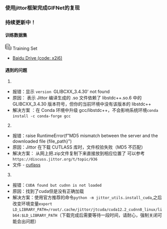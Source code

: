 ### 使用jittor框架完成GIFNet的复现
### 持续更新中！


#### 训练数据集
<img width="20" src="images/dataset1.png"> Training Set
- [Baidu Drive (code: x2i6)](https://pan.baidu.com/s/16lCjucwC476dFuxtfFbP3g?pwd=x2i6)


#### 遇到的问题
1. 
 - 报错：显示  `version `GLIBCXX_3.4.30' not found  
 - 原因： 表示 Jittor 编译生成的 .so 文件依赖了 libstdc++.so.6 中的 GLIBCXX_3.4.30 版本符号，但你的当前环境中没有该版本的 libstdc++
 - 解决方案 ：在 Conda 环境中升级 gcc/libstdc++，不会影响系统环境`conda install -c conda-forge gcc`
2. 
 - 报错：raise RuntimeError(f"MD5 mismatch between the server and the downloaded file {file_path}")
 - 原因：Jittor 在下载 CUTLASS 库时，文件校验失败（MD5 不匹配）
 - 解决方案： 从网上把.zip文件复制下来直接放到相应位置了 可以参考`https://discuss.jittor.org/t/topic/936`
 - 文件 - [cutlass](https://pan.baidu.com/s/1OycxDBUy8d_bv5L0avnuTg?pwd=73oj)
 3.
 - 报错：`CUDA found but cudnn is not loaded`
 - 原因：找到了cuda但是没有正确加载
 - 解决方案：使用官方推荐的命令`python -m jittor_utils.install_cuda`,之后改变环境变量`export LD_LIBRARY_PATH=/root/.cache/jittor/jtcuda/cuda12.2_cudnn8_linux/lib64:$LD_LIBRARY_PATH`（下载完成后需要等待一段时间，请耐心，强制关闭可能会出问题）